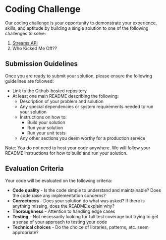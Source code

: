 # Coding Challenge
Our coding challenge is your opportunity to demonstrate your experience, skills, and aptitude by building a single solution to one of the following challenges to solve:
1. [Streams API](https://github.com/discovery-digital/svc-codingchallenge/blob/master/streams_api.md)
2. Who Kicked Me Off??

## Submission Guidelines
Once you are ready to submit your solution, please ensure the following guidelines are followed:
- Link to the Github-hosted repository
- At least one main README describing the following:
  - Description of your problem and solution
  - Any special dependencies or system requirements needed to run your solution
  - Instructions on how to:
    - Build your solution
    - Run your solution
    - Run your unit tests
  - Any other sections you deem worthy for a production service

Note: You do not need to host your code anywhere. We will follow your README instructions for how to build and run your solution.

## Evaluation Criteria
Your code will be evaluated on the following criteria:
- **Code quality** - Is the code simple to understand and maintainable? Does the code raise any implementation concerns?
- **Correctness** - Does your solution do what was asked? If there is anything missing, does the README explain why?
- **Thoroughness** - Attention to handling edge cases
- **Testing** - Not necessarily looking for full test coverage but trying to get a sense of your approach to testing your code 
- **Technical choices** - Do the choice of libraries, patterns, etc. seem appropriate?
